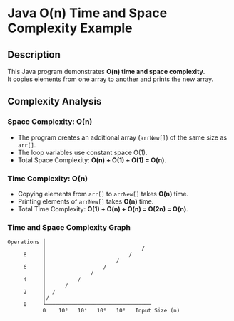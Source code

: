 # Java O(n) Time and Space Complexity Example

## Description

This Java program demonstrates **O(n) time and space complexity**.  
It copies elements from one array to another and prints the new array.

## Complexity Analysis

### **Space Complexity: O(n)**

- The program creates an additional array (`arrNew[]`) of the same size as `arr[]`.
- The loop variables use constant space O(1).
- Total Space Complexity: **O(n) + O(1) + O(1) = O(n)**.

### **Time Complexity: O(n)**

- Copying elements from `arr[]` to `arrNew[]` takes **O(n)** time.
- Printing elements of `arrNew[]` takes **O(n)** time.
- Total Time Complexity: **O(1) + O(n) + O(n) = O(2n) = O(n)**.

### Time and Space Complexity Graph

```ascii
Operations │
           │                              /
     8     │                          /
           │                      /
     6     │                  /
           │              /
     4     │          /
           │      /
     2     │  /
           │/
     0     └─────────────────────────────────
           0    10²   10⁴   10⁶   10⁸   Input Size (n)
```
